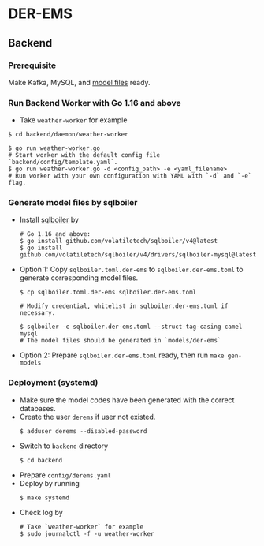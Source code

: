 # DER-EMS

## Backend

### Prerequisite

Make Kafka, MySQL, and [model files](#generate-model-files-by-sqlboiler) ready.

### Run Backend Worker with Go 1.16 and above
- Take `weather-worker` for example
```shell
$ cd backend/daemon/weather-worker

$ go run weather-worker.go
# Start worker with the default config file `backend/config/template.yaml`.
$ go run weather-worker.go -d <config_path> -e <yaml_filename>
# Run worker with your own configuration with YAML with `-d` and `-e` flag.
```

### Generate model files by sqlboiler
- Install [sqlboiler](https://github.com/volatiletech/sqlboiler) by
  ```shell
  # Go 1.16 and above:
  $ go install github.com/volatiletech/sqlboiler/v4@latest
  $ go install github.com/volatiletech/sqlboiler/v4/drivers/sqlboiler-mysql@latest
  ```
- Option 1: Copy `sqlboiler.toml.der-ems` to `sqlboiler.der-ems.toml` to generate corresponding model files.
  ```shell
  $ cp sqlboiler.toml.der-ems sqlboiler.der-ems.toml

  # Modify credential, whitelist in sqlboiler.der-ems.toml if necessary.

  $ sqlboiler -c sqlboiler.der-ems.toml --struct-tag-casing camel mysql
  # The model files should be generated in `models/der-ems`
  ```
- Option 2: Prepare `sqlboiler.der-ems.toml` ready, then run `make gen-models`

### Deployment (systemd)
- Make sure the model codes have been generated with the correct databases.
- Create the user `derems`  if user not existed.
  ```shell
  $ adduser derems --disabled-password
  ```
- Switch to `backend` directory
  ```shell
  $ cd backend
  ```
- Prepare `config/derems.yaml`
- Deploy by running
  ```shell
  $ make systemd
  ```
- Check log by
  ```shell
  # Take `weather-worker` for example
  $ sudo journalctl -f -u weather-worker
  ```
